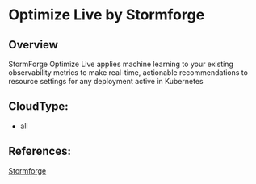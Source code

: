 # Optimize Live by Stormforge

## Overview
StormForge Optimize Live applies machine learning to your existing observability metrics to make real-time, actionable recommendations to resource settings for any deployment active in Kubernetes

## CloudType:
* all

## References:
[Stormforge](https://docs.stormforge.io)

